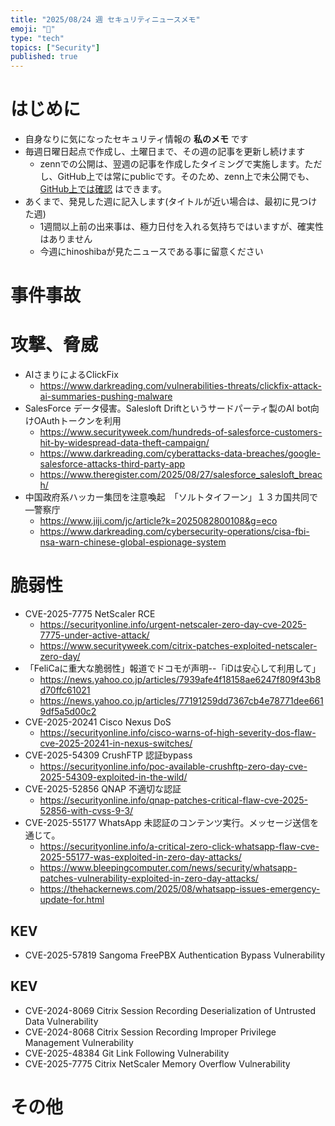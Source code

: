 ```yaml
---
title: "2025/08/24 週 セキュリティニュースメモ"
emoji: "🔖"
type: "tech"
topics: ["Security"]
published: true
---
```


# はじめに
* 自身なりに気になったセキュリティ情報の **私のメモ** です
* 毎週日曜日起点で作成し、土曜日まで、その週の記事を更新し続けます
    * zennでの公開は、翌週の記事を作成したタイミングで実施します。ただし、GitHub上では常にpublicです。そのため、zenn上で未公開でも、[GitHub上では確認](https://github.com/hinoshiba/zenn.dev/tree/main/articles) はできます。
* あくまで、発見した週に記入します(タイトルが近い場合は、最初に見つけた週)
    * 1週間以上前の出来事は、極力日付を入れる気持ちではいますが、確実性はありません
    * 今週にhinoshibaが見たニュースである事に留意ください

# 事件事故

# 攻撃、脅威
* AIさまりによるClickFix
    * https://www.darkreading.com/vulnerabilities-threats/clickfix-attack-ai-summaries-pushing-malware
* SalesForce データ侵害。Salesloft Driftというサードパーティ製のAI bot向けOAuthトークンを利用
    * https://www.securityweek.com/hundreds-of-salesforce-customers-hit-by-widespread-data-theft-campaign/
    * https://www.darkreading.com/cyberattacks-data-breaches/google-salesforce-attacks-third-party-app
    * https://www.theregister.com/2025/08/27/salesforce_salesloft_breach/
* 中国政府系ハッカー集団を注意喚起　「ソルトタイフーン」１３カ国共同で―警察庁
    * https://www.jiji.com/jc/article?k=2025082800108&g=eco
    * https://www.darkreading.com/cybersecurity-operations/cisa-fbi-nsa-warn-chinese-global-espionage-system


# 脆弱性

* CVE-2025-7775 NetScaler RCE
    * https://securityonline.info/urgent-netscaler-zero-day-cve-2025-7775-under-active-attack/
    * https://www.securityweek.com/citrix-patches-exploited-netscaler-zero-day/
* 「FeliCaに重大な脆弱性」報道でドコモが声明--「iDは安心して利用して」
    * https://news.yahoo.co.jp/articles/7939afe4f18158ae6247f809f43b8d70ffc61021
    * https://news.yahoo.co.jp/articles/77191259dd7367cb4e78771dee6619df5a5d00c2
* CVE-2025-20241 Cisco Nexus DoS
    * https://securityonline.info/cisco-warns-of-high-severity-dos-flaw-cve-2025-20241-in-nexus-switches/
* CVE-2025-54309 CrushFTP 認証bypass
    * https://securityonline.info/poc-available-crushftp-zero-day-cve-2025-54309-exploited-in-the-wild/
* CVE-2025-52856 QNAP 不適切な認証
    * https://securityonline.info/qnap-patches-critical-flaw-cve-2025-52856-with-cvss-9-3/
* CVE-2025-55177 WhatsApp 未認証のコンテンツ実行。メッセージ送信を通じて。
    * https://securityonline.info/a-critical-zero-click-whatsapp-flaw-cve-2025-55177-was-exploited-in-zero-day-attacks/
    * https://www.bleepingcomputer.com/news/security/whatsapp-patches-vulnerability-exploited-in-zero-day-attacks/
    * https://thehackernews.com/2025/08/whatsapp-issues-emergency-update-for.html

## KEV
* CVE-2025-57819 Sangoma FreePBX Authentication Bypass Vulnerability 


## KEV
* CVE-2024-8069 Citrix Session Recording Deserialization of Untrusted Data Vulnerability
* CVE-2024-8068 Citrix Session Recording Improper Privilege Management Vulnerability
* CVE-2025-48384 Git Link Following Vulnerability
* CVE-2025-7775 Citrix NetScaler Memory Overflow Vulnerability


# その他

